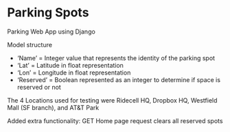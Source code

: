 # Parking Spots
Parking Web App using Django

Model structure

- ‘Name’ = Integer value that represents the identity of the parking spot
- ‘Lat’ = Latitude in float representation
- ‘Lon’ = Longitude in float representation
- ‘Reserved’ = Boolean represented as an integer to determine if space is reserved or not

The 4 Locations used for testing were Ridecell HQ, Dropbox HQ, Westfield Mall (SF branch), and AT&T Park

Added extra functionality: GET Home page request clears all reserved spots 